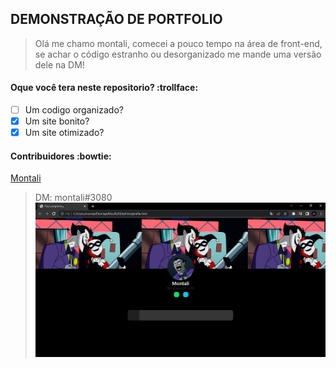 ## DEMONSTRAÇÃO DE PORTFOLIO
>  Olá me chamo montali, comecei a pouco tempo na área de front-end, se achar o código estranho ou desorganizado me mande uma versão dele na DM!

#### Oque você tera neste repositorio? :trollface:
- [ ] Um codigo organizado?
- [x] Um site bonito?
- [x] Um site otimizado?

#### Contribuidores :bowtie:
 [Montali](https://github.com/mnlyx/) 
> DM: montali#3080
![This is an image](docs/cap.png)
